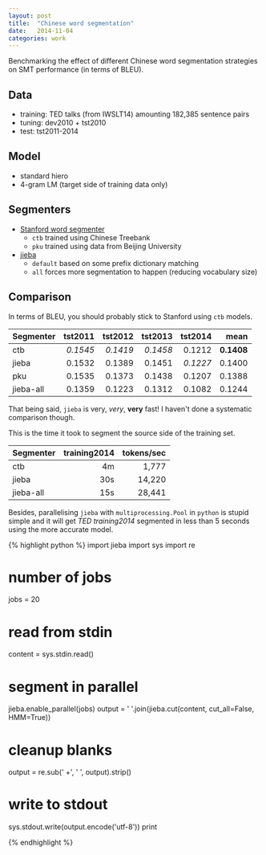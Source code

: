 ```yaml
---
layout: post
title:  "Chinese word segmentation"
date:   2014-11-04
categories: work
---
```


Benchmarking the effect of different Chinese word segmentation strategies on SMT performance (in terms of BLEU).

## Data


* training: TED talks (from IWSLT14) amounting 182,385 sentence pairs
* tuning: dev2010 + tst2010
* test: tst2011-2014

## Model

* standard hiero 
* 4-gram LM (target side of training data only)


## Segmenters

* [Stanford word segmenter](http://nlp.stanford.edu/software/segmenter.shtml)
	* ``ctb`` trained using Chinese Treebank
	* ``pku`` trained using data from Beijing University
* [jieba](https://github.com/fxsjy/jieba)
	* ``default`` based on some prefix dictionary matching
	* ``all`` forces more segmentation to happen (reducing vocabulary size)



## Comparison

In terms of BLEU, you should probably stick to Stanford using ``ctb`` models.

Segmenter | tst2011  | tst2012  | tst2013  | tst2014  |mean     
:---------|---------:|---------:|---------:|---------:|----------:
ctb       | *0.1545* | *0.1419* | *0.1458* | 0.1212   | **0.1408**
jieba     | 0.1532   | 0.1389   | 0.1451   |*0.1227*  | 0.1400 
pku       | 0.1535   | 0.1373   | 0.1438   | 0.1207   | 0.1388 
jieba-all | 0.1359   | 0.1223   | 0.1312   | 0.1082   | 0.1244 



That being said, ``jieba`` is very, *very*, **very** fast!
I haven't done a systematic comparison though. 

This is the time it took to segment the source side of the training set.

Segmenter | training2014 | tokens/sec
:---------|-------------:|----------:
ctb       | 4m           | 1,777
jieba     | 30s          | 14,220
jieba-all | 15s          | 28,441


Besides, parallelising ``jieba`` with ``multiprocessing.Pool`` in ``python`` is stupid simple and it will get *TED training2014* segmented in less than 5 seconds using the more accurate model.

{% highlight python %}
import jieba
import sys
import re
# number of jobs
jobs = 20
# read from stdin
content = sys.stdin.read()
# segment in parallel
jieba.enable_parallel(jobs)
output = ' '.join(jieba.cut(content, cut_all=False, HMM=True))
# cleanup blanks
output = re.sub(' +', ' ', output).strip()
# write to stdout
sys.stdout.write(output.encode('utf-8'))
print     

{% endhighlight %}


